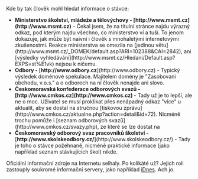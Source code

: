 <!-- dcterms:identifier = riderweblog#86 -->
<!-- dcterms:title = Ještě jednou stávka: Kdo hledá... nenajde -->
<!-- np9:categoryId = 2 -->
<!-- x4w:category = Lidé a jiná zvěř -->
<!-- np9:authorId = 1 -->
<!-- np9:authorEmail = michal.valasek@altairis.cz -->
<!-- dcterms:creator = Michal Altair Valášek -->
<!-- dcterms:created = 2003-08-31T19:42:04+02:00 -->
<!-- dcterms:dateAccepted = 2003-08-31T19:42:04+02:00 -->

Kde by tak člověk mohl hledat informace o stávce:
 <ul> <li><strong>Ministerstvo školství, mládeže a tělovýchovy - [http://www.msmt.cz](http://www.msmt.cz)</strong> - Čekal jsem, že na titulní stránce najdu výrazný odkaz, pod kterým najdu všechno, co ministerstvo ví a tuší. To jenom dokazuje, jak může být naivní i člověk s mnohaletými internetovými zkušenostmi. Reakce ministerstva se omezila na [jedinou větu](http://www.msmt.cz/_DOMEK/default.asp?ARI=102388&CAI=2842), ani [výsledky vyhledávání](http://www.msmt.cz/Hledani/Default.asp?EXPS=st%E1vk) nejsou k ničemu.</li> <li><strong>Odbory - </strong>[<strong>http://www.odbory.cz</strong>](http://www.odbory.cz) - Typický výsledek doménové spekulace. Majitelem domény je "Zasobovani obchodu, v.o.s." a o odborech na ní člověk nenajde ani slovo.</li> <li><strong>Českomoravská konfederace odborových svazů - </strong><strong>[http://www.cmkos.cz](http://www.cmkos.cz) </strong>- Tady už je to lepší, ale ne o moc. Uživatel se musí proklikat přes nenápadný odkaz "více" u aktualit, aby se dostal na stručnou [tiskovou zprávu](http://www.cmkos.cz/aktualne.php?action=detail&id=72). Nicméně trochu pomůže i [seznam odborových svazů](http://www.cmkos.cz/svazy.php), ze které se lze dostat na</li> <li><strong>Českomoravský odborový svaz pracovníků školství - </strong>[<strong>http://www.skolskeodbory.cz/</strong>](http://www.skolskeodbory.cz/) - Tady je toho o stávce požehnaně, nicméně praktické informace (jako například seznam stávkujících škol) nikde.</li></ul> 

Oficiální informační zdroje na Internetu selhaly. Po kolikáté už? Jejich roli zastouply soukromé informační servery, jako například [iDnes](http://zpravy.idnes.cz/domaci.asp?y=domaci/stavka_ucitelu.htm). Ach jo.